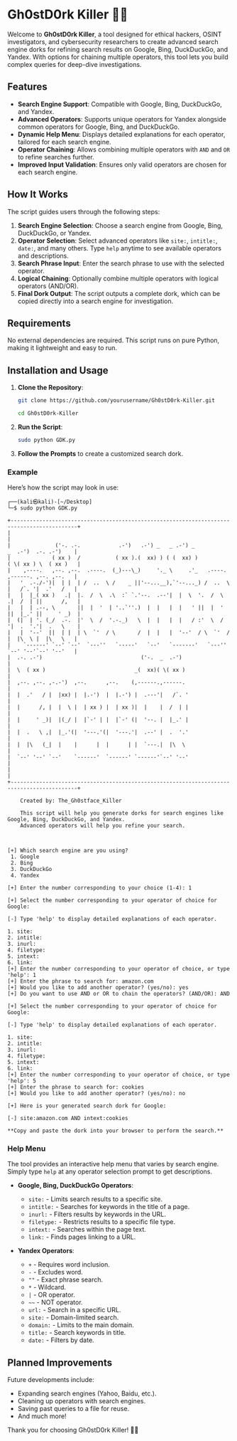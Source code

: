 # Gh0stD0rk Killer 👻🔪

Welcome to **Gh0stD0rk Killer**, a tool designed for ethical hackers, OSINT investigators, and cybersecurity researchers to create advanced search engine dorks for refining search results on Google, Bing, DuckDuckGo, and Yandex. With options for chaining multiple operators, this tool lets you build complex queries for deep-dive investigations.

## Features

- **Search Engine Support**: Compatible with Google, Bing, DuckDuckGo, and Yandex.
- **Advanced Operators**: Supports unique operators for Yandex alongside common operators for Google, Bing, and DuckDuckGo.
- **Dynamic Help Menu**: Displays detailed explanations for each operator, tailored for each search engine.
- **Operator Chaining**: Allows combining multiple operators with `AND` and `OR` to refine searches further.
- **Improved Input Validation**: Ensures only valid operators are chosen for each search engine.

## How It Works

The script guides users through the following steps:
1. **Search Engine Selection**: Choose a search engine from Google, Bing, DuckDuckGo, or Yandex.
2. **Operator Selection**: Select advanced operators like `site:`, `intitle:`, `date:`, and many others. Type `help` anytime to see available operators and descriptions.
3. **Search Phrase Input**: Enter the search phrase to use with the selected operator.
4. **Logical Chaining**: Optionally combine multiple operators with logical operators (AND/OR).
5. **Final Dork Output**: The script outputs a complete dork, which can be copied directly into a search engine for investigation.

## Requirements

No external dependencies are required. This script runs on pure Python, making it lightweight and easy to run.

## Installation and Usage

1. **Clone the Repository**:
   ```bash
   git clone https://github.com/yourusername/Gh0stD0rk-Killer.git
   
   cd Gh0stD0rk-Killer
   ```

2. **Run the Script**:
   ```bash
   sudo python GDK.py
   ```

3. **Follow the Prompts** to create a customized search dork.

### Example

Here’s how the script may look in use:

```
┌──(kali㉿kali)-[~/Desktop]
└─$ sudo python GDK.py

+-------------------------------------------------------------------------------------------+
|                                                                                           |
|              ('-. .-.            .-')   .-') _   _ .-') _            _  .-')  .-. .-')    |
|             ( xx )  /           ( xx ).(  xx) ) ( (  xx) )          ( \( xx ) \  ( xx )   |
|    ,----.   ,--. ,--.  .----.  (_)---\_)     '._ \     .'_   .----.  ,------. ,--. ,--.   |
|   '  .-./-')|  | |  | /  ..  \ /    _ ||'--...__),`'--..._) /  ..  \ |   /`. '|  .'   /   |
|   |  |_( xx )   .|  |.  /  \  .\  :` `.'--.  .--'|  |  \  '.  /  \  .|  /  | ||      /,   |
|   |  | .--, \       ||  |  '  | '..`''.)  |  |   |  |   ' ||  |  '  ||  |_.' ||     ' _)  |
|  (|  | '. (_/  .-.  |'  \  /  '.-._)   \  |  |   |  |   / :'  \  /  '|  .  '.'|  .   \    |
|   |  '--'  ||  | |  | \  `'  / \       /  |  |   |  '--'  / \  `'  / |  |\  \ |  |\   \   |
|    `------' `--' `--'  `---''   `-----'   `--'   `-------'   `---''  `--' '--'`--' '--'   |
|  .-. .-')                               ('-.  _  .-')                                     |
|  \  ( xx )                            _(  xx)( \( xx )                                    |
|  ,--. ,--. ,-.-')  ,--.      ,--.    (,------.,------.                                    |
|  |  .'   / |  |xx) |  |.-')  |  |.-') |  .---'|   /`. '                                   |
|  |      /, |  |  \ |  | xx ) |  | xx )|  |    |  /  | |                                   |
|  |     ' _)|  |(_/ |  |`-' | |  |`-' (|  '--. |  |_.' |                                   |
|  |  .   \ ,|  |_.'(|  '---.'(|  '---.'|  .--' |  .  '.'                                   |
|  |  |\   (_|  |    |      |  |      | |  `---.|  |\  \                                    |
|  `--' '--' `--'    `------'  `------' `------'`--' '--'                                   |
|                                                                                           |
+-------------------------------------------------------------------------------------------+        
    
    Created by: The_Gh0stface_Killer
    
    This script will help you generate dorks for search engines like Google, Bing, DuckDuckGo, and Yandex.
    Advanced operators will help you refine your search.

    

[+] Which search engine are you using?
 1. Google
 2. Bing
 3. DuckDuckGo
 4. Yandex

[+] Enter the number corresponding to your choice (1-4): 1

[+] Select the number corresponding to your operator of choice for Google:

[-] Type 'help' to display detailed explanations of each operator.

1. site:
2. intitle:
3. inurl:
4. filetype:
5. intext:
6. link:
[+] Enter the number corresponding to your operator of choice, or type 'help': 1
[+] Enter the phrase to search for: amazon.com
[+] Would you like to add another operator? (yes/no): yes
[+] Do you want to use AND or OR to chain the operators? (AND/OR): AND

[+] Select the number corresponding to your operator of choice for Google:

[-] Type 'help' to display detailed explanations of each operator.

1. site:
2. intitle:
3. inurl:
4. filetype:
5. intext:
6. link:
[+] Enter the number corresponding to your operator of choice, or type 'help': 5
[+] Enter the phrase to search for: cookies
[+] Would you like to add another operator? (yes/no): no

[+] Here is your generated search dork for Google:

[-] site:amazon.com AND intext:cookies

**Copy and paste the dork into your browser to perform the search.**

```

### Help Menu

The tool provides an interactive help menu that varies by search engine. Simply type `help` at any operator selection prompt to get descriptions.

- **Google, Bing, DuckDuckGo Operators**:
  - `site:` - Limits search results to a specific site.
  - `intitle:` - Searches for keywords in the title of a page.
  - `inurl:` - Filters results by keywords in the URL.
  - `filetype:` - Restricts results to a specific file type.
  - `intext:` - Searches within the page text.
  - `link:` - Finds pages linking to a URL.

- **Yandex Operators**:
  - `+` - Requires word inclusion.
  - `-` - Excludes word.
  - `""` - Exact phrase search.
  - `*` - Wildcard.
  - `|` - OR operator.
  - `~~` - NOT operator.
  - `url:` - Search in a specific URL.
  - `site:` - Domain-limited search.
  - `domain:` - Limits to the main domain.
  - `title:` - Search keywords in title.
  - `date:` - Filters by date.
  
## Planned Improvements

Future developments include:
- Expanding search engines (Yahoo, Baidu, etc.).
- Cleaning up operators with search engines.
- Saving past queries to a file for reuse.
- And much more!


Thank you for choosing Gh0stD0rk Killer! 👻🔪


